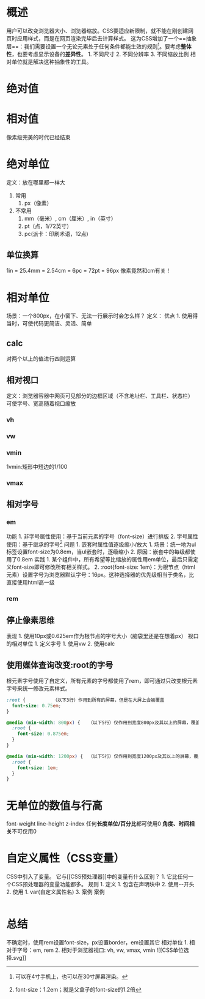 # 概述
用户可以改变浏览器大小、浏览器缩放。CSS要适应新限制，就不能在刚创建网页时应用样式，而是在网页渲染完毕后去计算样式。
这为CSS增加了一个==抽象层==：我们需要设置一个无论元素处于任何条件都能生效的规则[^1]。要考虑**整体性**，也要考虑显示设备的**差异性**。
	1. 不同尺寸
	2. 不同分辨率
	3. 不同缩放比例
相对单位就是解决这种抽象性的工具。
# 绝对值
# 相对值
像素级完美的时代已经结束

# 绝对单位
定义：放在哪里都一样大
1. 常用
	1. px（像素）
2. 不常用
	1. mm（毫米）, cm（厘米）, in（英寸）
	2. pt（点，1/72英寸）
	3. pc(派卡：印刷术语，12点)
## 单位换算
1in = 25.4mm = 2.54cm = 6pc = 72pt = 96px
像素竟然和cm有关！
# 相对单位
场景：一个800px，在小窗下、无法一行展示时会怎么样？
定义：
优点
	1. 使用得当时，可使代码更简洁、灵活、简单
## calc
对两个以上的值进行四则运算
## 相对视口
定义：浏览器容器中网页可见部分的边框区域（不含地址栏、工具栏、状态栏）
可使字号、宽高随着视口缩放
### vh
### vw
### vmin
1vmin:矩形中短边的1/100
### vmax
## 相对字号
### em
功能
	1. 非字号属性使用：基于当前元素的字号（font-size）进行排版
	2. 字号属性使用：基于继承的字号[^2]
问题
	1. 嵌套时属性值逐级缩小/放大
		1. 场景：统一地为ul标签设置font-size为0.8em，当ul嵌套时，逐级缩小
		2. 原因：嵌套中的每级都使用了0.8em
实践
	1. 某个组件中，所有希望等比缩放的属性用em单位，最后只需定义font-size即可修改所有相关样式。
	2. :root{font-size: 1em}：为根节点（html元素）设置字号为浏览器默认字号：16px。这种选择器的优先级相当于类名，比直接使用html高一级
### rem
## 停止像素思维
表现
	1. 使用10px或0.625em作为根节点的字号大小（脑袋里还是在想着px）
视口的相对单位
	1. 定义字号
		1. 使用vw
		2. 使用calc
## 使用媒体查询改变:root的字号
根元素字号使用了自定义，所有元素的字号都使用了rem，即可通过只改变根元素字号来统一修改元素样式。
```css
:root {          （以下3行）作用到所有的屏幕，但是在大屏上会被覆盖
  font-size: 0.75em;   
}                      

@media (min-width: 800px) {   （以下5行）仅作用到宽度800px及其以上的屏幕，覆盖之前的值
  :root {                     
    font-size: 0.875em;       
  }                           
}                             

@media (min-width: 1200px) {  （以下5行）仅作用到宽度1200px及其以上的屏幕，覆盖前面两个值
  :root {                      
    font-size: 1em;           
  }                            
}
```
# 无单位的数值与行高
font-weight
line-height
z-index
任何**长度单位/百分比**都可使用0
**角度、时间相关**不可仅用0
# 自定义属性（CSS变量）
CSS中引入了变量。
它与[[CSS预处理器]]中的变量有什么区别？
	1. 它比任何一个CSS预处理器的变量功能都多。
规则
	1. 定义
		1. 包含在声明块中
		2. 使用--开头
	2. 使用
		1. var(自定义属性名)
	3. 案例
案例
```css
```
# 总结
不确定时，使用rem设置font-size，px设置border，em设置其它
相对单位
	1. 相对于字号：em, rem
	2. 相对于浏览器视口: vh, vw, vmax, vmin
![[CSS单位选择.svg]]



[^1]: 可以在4寸手机上，也可以在30寸屏幕渲染。
[^2]: font-size：1.2em；就是父盒子的font-size的1.2倍